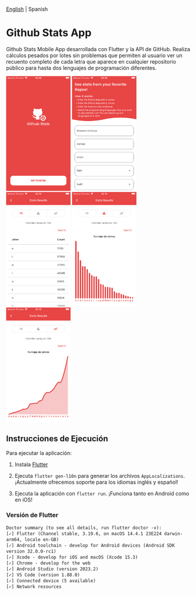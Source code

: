 [English](README.md) | Spanish


# Github Stats App

Github Stats Mobile App desarrollada con Flutter y la API de GitHub. Realiza cálculos pesados por lotes ​​sin problemas que permiten al usuario ver un recuento completo de cada letra que aparece en cualquier repositorio público para hasta dos lenguajes de programación diferentes.

<p float="left">
  <img src="./previews/preview1.png" width="175" />
  <img src="./previews/preview2.png" width="175" /> 
  <img src="./previews/preview3.png" width="175" />
  <img src="./previews/preview4.png" width="175" />
  <img src="./previews/preview5.png" width="175" />
</p>

## Instrucciones de Ejecución

Para ejecutar la aplicación:

1. Instala [Flutter](https://docs.flutter.dev/get-started/install)


2. Ejecuta `flutter gen-l10n` para generar los archivos `AppLocalizations`. ¡Actualmente ofrecemos soporte para los idiomas inglés y español!

3. Ejecuta la aplicación con `flutter run`. ¡Funciona tanto en Android como en iOS!

### Versión de Flutter

```
Doctor summary (to see all details, run flutter doctor -v):
[✓] Flutter (Channel stable, 3.19.6, on macOS 14.4.1 23E224 darwin-arm64, locale en-GB)
[✓] Android toolchain - develop for Android devices (Android SDK version 32.0.0-rc1)
[✓] Xcode - develop for iOS and macOS (Xcode 15.3)
[✓] Chrome - develop for the web
[✓] Android Studio (version 2023.2)
[✓] VS Code (version 1.88.0)
[✓] Connected device (5 available)            
[✓] Network resources
```

